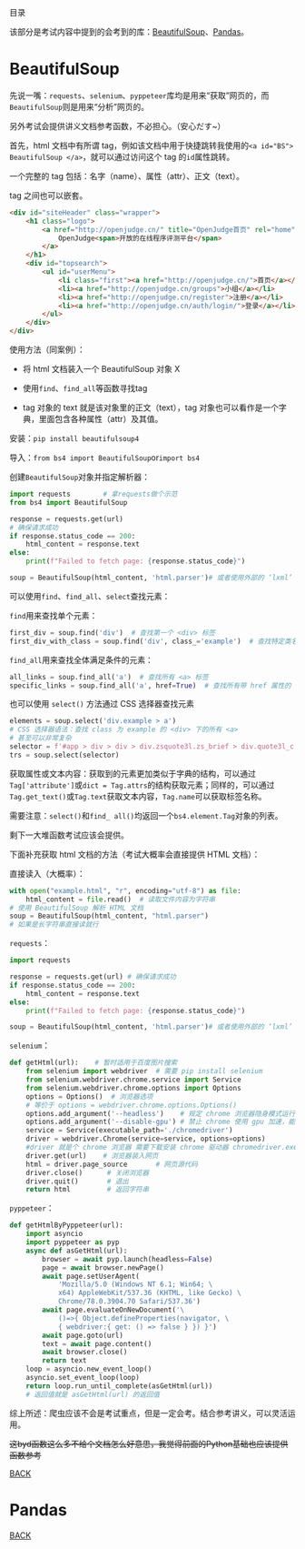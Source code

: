 <a id="TOP">目录</a> 

该部分是考试内容中提到的会考到的库：[BeautifulSoup](#BS)、[Pandas](#P)。

# <a id="BS">BeautifulSoup</a>

先说一嘴：`requests`、`selenium`、`pyppeteer`库均是用来“获取”网页的，而`BeautifulSoup`则是用来“分析”网页的。

另外考试会提供讲义文档参考函数，不必担心。（安心だす~）

首先，html 文档中有所谓 tag，例如该文档中用于快捷跳转我使用的`<a id="BS"> BeautifulSoup </a>`，就可以通过访问这个 tag 的`id`属性跳转。

一个完整的 tag 包括：名字（name）、属性（attr）、正文（text）。

tag 之间也可以嵌套。

```html
<div id="siteHeader" class="wrapper">
    <h1 class="logo">
        <a href="http://openjudge.cn/" title="OpenJudge首页" rel="home">
            OpenJudge<span>开放的在线程序评测平台</span>
        </a>
    </h1>
    <div id="topsearch">
        <ul id="userMenu">
            <li class="first"><a href="http://openjudge.cn/">首页</a></li>
            <li><a href="http://openjudge.cn/groups">小组</a></li>
            <li><a href="http://openjudge.cn/register">注册</a></li>
            <li><a href="http://openjudge.cn/auth/login/">登录</a></li>
        </ul>
    </div>
</div>
```

使用方法（同案例）：

- 将 html 文档装入一个 BeautifulSoup 对象 X

- 使用`find`、`find_all`等函数寻找tag

- tag 对象的 text 就是该对象里的正文（text），tag 对象也可以看作是一个字典，里面包含各种属性（attr）及其值。

安装：`pip install beautifulsoup4`

导入：`from bs4 import BeautifulSoup`or`import bs4`

创建`BeautifulSoup`对象并指定解析器：

```python
import requests        # 拿requests做个示范
from bs4 import BeautifulSoup

response = requests.get(url)
# 确保请求成功
if response.status_code == 200:
    html_content = response.text
else:
    print(f"Failed to fetch page: {response.status_code}")

soup = BeautifulSoup(html_content, 'html.parser')# 或者使用外部的 ‘lxml’
```

可以使用`find`、`find_all`、`select`查找元素：

`find`用来查找单个元素：

```python
first_div = soup.find('div')  # 查找第一个 <div> 标签
first_div_with_class = soup.find('div', class_='example')  # 查找特定类名的 <div>
```

`find_all`用来查找全体满足条件的元素：

```python
all_links = soup.find_all('a')  # 查找所有 <a> 标签
specific_links = soup.find_all('a', href=True)  # 查找所有带 href 属性的 <a> 标签
```

也可以使用 `select()` 方法通过 CSS 选择器查找元素

```python
elements = soup.select('div.example > a')
# CSS 选择器语法：查找 class 为 example 的 <div> 下的所有 <a>
# 甚至可以非常复杂
selector = f'#app > div > div > div.zsquote3l.zs_brief > div.quote3l_c > div > table > tbody > tr'
trs = soup.select(selector)
```

获取属性或文本内容：获取到的元素更加类似于字典的结构，可以通过`Tag['attribute']`或`dict = Tag.attrs`的结构获取元素；同样的，可以通过`Tag.get_text()`或`Tag.text`获取文本内容，`Tag.name`可以获取标签名称。

需要注意：`select()`和`find_ all()`均返回一个`bs4.element.Tag`对象的列表。

剩下一大堆函数考试应该会提供。

下面补充获取 html 文档的方法（考试大概率会直接提供 HTML 文档）：

直接读入（大概率）：

```python
with open("example.html", "r", encoding="utf-8") as file:
    html_content = file.read()  # 读取文件内容为字符串
# 使用 BeautifulSoup 解析 HTML 文档
soup = BeautifulSoup(html_content, "html.parser")
# 如果是长字符串直接读就行
```

`requests`：

```python
import requests

response = requests.get(url) # 确保请求成功
if response.status_code == 200:
    html_content = response.text
else:
    print(f"Failed to fetch page: {response.status_code}")

soup = BeautifulSoup(html_content, 'html.parser')# 或者使用外部的 ‘lxml’
```

`selenium`：

```python
def getHtml(url):    # 暂时适用于百度图片搜索
    from selenium import webdriver  # 需要 pip install selenium
    from selenium.webdriver.chrome.service import Service
    from selenium.webdriver.chrome.options import Options
    options = Options()  # 浏览器选项
    # 等价于 options = webdriver.chrome.options.Options()
    options.add_argument('--headless')    # 规定 chrome 浏览器隐身模式运行
    options.add_argument('--disable-gpu') # 禁止 chrome 使用 gpu 加速，能快点
    service = Service(executable_path='./chromedriver')
    driver = webdriver.Chrome(service=service, options=options)
    #driver 就是个 chrome 浏览器 需要下载安装 chrome 驱动器 chromedriver.exe
    driver.get(url)    # 浏览器装入网页
    html = driver.page_source       # 网页源代码
    driver.close()      # 关闭浏览器
    driver.quit()       # 退出
    return html         # 返回字符串
```

`pyppeteer`：

```python
def getHtmlByPyppeteer(url):
    import asyncio
    import pyppeteer as pyp
    async def asGetHtml(url):
        browser = await pyp.launch(headless=False)
        page = await browser.newPage()
        await page.setUserAgent(
            'Mozilla/5.0 (Windows NT 6.1; Win64; \
            x64) AppleWebKit/537.36 (KHTML, like Gecko) \
            Chrome/78.0.3904.70 Safari/537.36')
        await page.evaluateOnNewDocument('\
            ()=>{ Object.defineProperties(navigator, \
            { webdriver:{ get: () => false } }) }')
        await page.goto(url)
        text = await page.content()
        await browser.close()
        return text
    loop = asyncio.new_event_loop()
    asyncio.set_event_loop(loop)
    return loop.run_until_complete(asGetHtml(url))
    # 返回值就是 asGetHtml(url) 的返回值
```

综上所述：爬虫应该不会是考试重点，但是一定会考。结合参考讲义，可以灵活运用。

~~这byd函数这么多不给个文档怎么好意思，我觉得前面的Python基础也应该提供函数参考~~

[BACK](#TOP)

# <a id="P">Pandas</a>

[BACK](#TOP)
